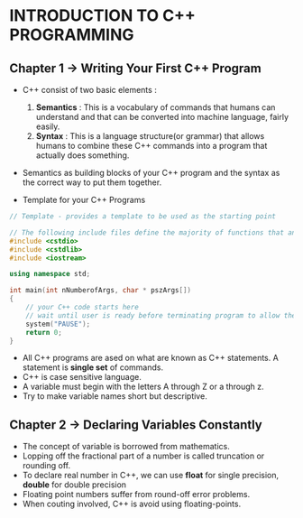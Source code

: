 # INTRODUCTION TO C++ PROGRAMMING

## Chapter 1 -> Writing Your First C++ Program
- C++ consist of two basic elements : 
    1. **Semantics** : This is a vocabulary of commands that humans can understand and that can be converted into machine language, fairly easily.
    2. **Syntax** : This is a language structure(or grammar) that allows humans to combine these C++ commands into a program that actually does something.

- Semantics as building blocks of your C++ program and the syntax as the correct way to put them together.

- Template for your C++ Programs
``` cpp
// Template - provides a template to be used as the starting point

// The following include files define the majority of functions that any fiven program will need
#include <cstdio>
#include <cstdlib>
#include <iostream>

using namespace std;

int main(int nNumberofArgs, char * pszArgs[])
{
    // your C++ code starts here
    // wait until user is ready before terminating program to allow the user to see the program results
    system("PAUSE");
    return 0;
}
```
- All C++ programs are ased on what are known as C++ statements. A statement is **single set** of commands.
- C++ is case sensitive language.
- A variable must begin with the letters A through Z or a through z.
- Try to make variable names short but descriptive.

## Chapter 2 -> Declaring Variables Constantly
- The concept of variable is borrowed from mathematics.
- Lopping off the fractional part of a number is called truncation or rounding off.
- To declare real number in C++, we can use **float** for single precision, **double** for double precision
- Floating point numbers suffer from round-off error problems.
- When couting involved, C++ is avoid using floating-points.